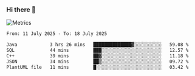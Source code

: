 ### Hi there 👋

![Metrics](https://github.com/radoapx/radoapx/blob/main/github-metrics.svg)

<!--START_SECTION:waka-->

```txt
From: 11 July 2025 - To: 18 July 2025

Java            3 hrs 26 mins   ██████████████▓░░░░░░░░░░   59.08 %
SQL             44 mins         ███░░░░░░░░░░░░░░░░░░░░░░   12.57 %
C++             39 mins         ██▓░░░░░░░░░░░░░░░░░░░░░░   11.18 %
JSON            34 mins         ██▒░░░░░░░░░░░░░░░░░░░░░░   09.72 %
PlantUML file   11 mins         █░░░░░░░░░░░░░░░░░░░░░░░░   03.42 %
```

<!--END_SECTION:waka-->

<!--
**radoapx/radoapx** is a ✨ _special_ ✨ repository because its `README.md` (this file) appears on your GitHub profile.

Here are some ideas to get you started:

- 🔭 I’m currently working on ...
- 🌱 I’m currently learning ...
- 👯 I’m looking to collaborate on ...
- 🤔 I’m looking for help with ...
- 💬 Ask me about ...
- 📫 How to reach me: ...
- 😄 Pronouns: ...
- ⚡ Fun fact: ...
-->
